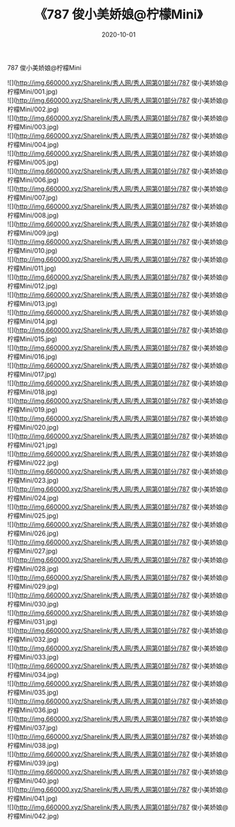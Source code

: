 ﻿---
layout: post
title:  《787 俊小美娇娘@柠檬Mini》
date:   2020-10-01
img: http://img.660000.xyz/Sharelink/秀人网/秀人网第01部分/787 俊小美娇娘@柠檬Mini/000.jpg
categories: [美女, 清纯, 唯美]
---

787 俊小美娇娘@柠檬Mini

  ![](http://img.660000.xyz/Sharelink/秀人网/秀人网第01部分/787 俊小美娇娘@柠檬Mini/001.jpg) <br> ![](http://img.660000.xyz/Sharelink/秀人网/秀人网第01部分/787 俊小美娇娘@柠檬Mini/002.jpg) <br> ![](http://img.660000.xyz/Sharelink/秀人网/秀人网第01部分/787 俊小美娇娘@柠檬Mini/003.jpg) <br> ![](http://img.660000.xyz/Sharelink/秀人网/秀人网第01部分/787 俊小美娇娘@柠檬Mini/004.jpg) <br> ![](http://img.660000.xyz/Sharelink/秀人网/秀人网第01部分/787 俊小美娇娘@柠檬Mini/005.jpg) <br> ![](http://img.660000.xyz/Sharelink/秀人网/秀人网第01部分/787 俊小美娇娘@柠檬Mini/006.jpg) <br> ![](http://img.660000.xyz/Sharelink/秀人网/秀人网第01部分/787 俊小美娇娘@柠檬Mini/007.jpg) <br> ![](http://img.660000.xyz/Sharelink/秀人网/秀人网第01部分/787 俊小美娇娘@柠檬Mini/008.jpg) <br> ![](http://img.660000.xyz/Sharelink/秀人网/秀人网第01部分/787 俊小美娇娘@柠檬Mini/009.jpg) <br> ![](http://img.660000.xyz/Sharelink/秀人网/秀人网第01部分/787 俊小美娇娘@柠檬Mini/010.jpg) <br> ![](http://img.660000.xyz/Sharelink/秀人网/秀人网第01部分/787 俊小美娇娘@柠檬Mini/011.jpg) <br> ![](http://img.660000.xyz/Sharelink/秀人网/秀人网第01部分/787 俊小美娇娘@柠檬Mini/012.jpg) <br> ![](http://img.660000.xyz/Sharelink/秀人网/秀人网第01部分/787 俊小美娇娘@柠檬Mini/013.jpg) <br> ![](http://img.660000.xyz/Sharelink/秀人网/秀人网第01部分/787 俊小美娇娘@柠檬Mini/014.jpg) <br> ![](http://img.660000.xyz/Sharelink/秀人网/秀人网第01部分/787 俊小美娇娘@柠檬Mini/015.jpg) <br> ![](http://img.660000.xyz/Sharelink/秀人网/秀人网第01部分/787 俊小美娇娘@柠檬Mini/016.jpg) <br> ![](http://img.660000.xyz/Sharelink/秀人网/秀人网第01部分/787 俊小美娇娘@柠檬Mini/017.jpg) <br> ![](http://img.660000.xyz/Sharelink/秀人网/秀人网第01部分/787 俊小美娇娘@柠檬Mini/018.jpg) <br> ![](http://img.660000.xyz/Sharelink/秀人网/秀人网第01部分/787 俊小美娇娘@柠檬Mini/019.jpg) <br> ![](http://img.660000.xyz/Sharelink/秀人网/秀人网第01部分/787 俊小美娇娘@柠檬Mini/020.jpg) <br> ![](http://img.660000.xyz/Sharelink/秀人网/秀人网第01部分/787 俊小美娇娘@柠檬Mini/021.jpg) <br> ![](http://img.660000.xyz/Sharelink/秀人网/秀人网第01部分/787 俊小美娇娘@柠檬Mini/022.jpg) <br> ![](http://img.660000.xyz/Sharelink/秀人网/秀人网第01部分/787 俊小美娇娘@柠檬Mini/023.jpg) <br> ![](http://img.660000.xyz/Sharelink/秀人网/秀人网第01部分/787 俊小美娇娘@柠檬Mini/024.jpg) <br> ![](http://img.660000.xyz/Sharelink/秀人网/秀人网第01部分/787 俊小美娇娘@柠檬Mini/025.jpg) <br> ![](http://img.660000.xyz/Sharelink/秀人网/秀人网第01部分/787 俊小美娇娘@柠檬Mini/026.jpg) <br> ![](http://img.660000.xyz/Sharelink/秀人网/秀人网第01部分/787 俊小美娇娘@柠檬Mini/027.jpg) <br> ![](http://img.660000.xyz/Sharelink/秀人网/秀人网第01部分/787 俊小美娇娘@柠檬Mini/028.jpg) <br> ![](http://img.660000.xyz/Sharelink/秀人网/秀人网第01部分/787 俊小美娇娘@柠檬Mini/029.jpg) <br> ![](http://img.660000.xyz/Sharelink/秀人网/秀人网第01部分/787 俊小美娇娘@柠檬Mini/030.jpg) <br> ![](http://img.660000.xyz/Sharelink/秀人网/秀人网第01部分/787 俊小美娇娘@柠檬Mini/031.jpg) <br> ![](http://img.660000.xyz/Sharelink/秀人网/秀人网第01部分/787 俊小美娇娘@柠檬Mini/032.jpg) <br> ![](http://img.660000.xyz/Sharelink/秀人网/秀人网第01部分/787 俊小美娇娘@柠檬Mini/033.jpg) <br> ![](http://img.660000.xyz/Sharelink/秀人网/秀人网第01部分/787 俊小美娇娘@柠檬Mini/034.jpg) <br> ![](http://img.660000.xyz/Sharelink/秀人网/秀人网第01部分/787 俊小美娇娘@柠檬Mini/035.jpg) <br> ![](http://img.660000.xyz/Sharelink/秀人网/秀人网第01部分/787 俊小美娇娘@柠檬Mini/036.jpg) <br> ![](http://img.660000.xyz/Sharelink/秀人网/秀人网第01部分/787 俊小美娇娘@柠檬Mini/037.jpg) <br> ![](http://img.660000.xyz/Sharelink/秀人网/秀人网第01部分/787 俊小美娇娘@柠檬Mini/038.jpg) <br> ![](http://img.660000.xyz/Sharelink/秀人网/秀人网第01部分/787 俊小美娇娘@柠檬Mini/039.jpg) <br> ![](http://img.660000.xyz/Sharelink/秀人网/秀人网第01部分/787 俊小美娇娘@柠檬Mini/040.jpg) <br> ![](http://img.660000.xyz/Sharelink/秀人网/秀人网第01部分/787 俊小美娇娘@柠檬Mini/041.jpg) <br> ![](http://img.660000.xyz/Sharelink/秀人网/秀人网第01部分/787 俊小美娇娘@柠檬Mini/042.jpg) <br>
